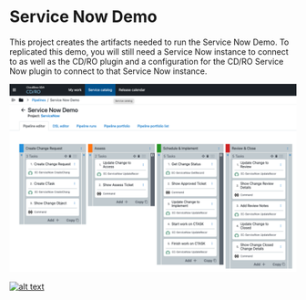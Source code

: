 # Service Now Demo

This project creates the artifacts needed to run the Service Now Demo.  To replicated this demo, you will still need a Service Now instance to connect to as well as the CD/RO plugin and a configuration for the CD/RO Service Now plugin to connect to that Service Now instance.

![Alt text](images/pipeline.png "SNOW Pipeline")



[![alt text](https://i9.ytimg.com/vi/MEvfoWISU-8/mqdefault.jpg?sqp=CLjj7KAG-oaymwEmCMACELQB8quKqQMa8AEB-AH-CYAC0AWKAgwIABABGBMgRih_MA8=&rs=AOn4CLBoATngyZlDYOHL4AGZ68vawZbTuw)](https://youtu.be/MEvfoWISU-8 "Youtube Video")
